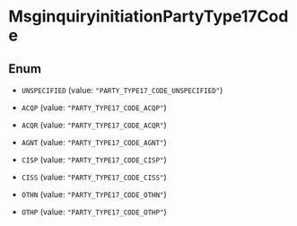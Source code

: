 

# MsginquiryinitiationPartyType17Code

## Enum


* `UNSPECIFIED` (value: `"PARTY_TYPE17_CODE_UNSPECIFIED"`)

* `ACQP` (value: `"PARTY_TYPE17_CODE_ACQP"`)

* `ACQR` (value: `"PARTY_TYPE17_CODE_ACQR"`)

* `AGNT` (value: `"PARTY_TYPE17_CODE_AGNT"`)

* `CISP` (value: `"PARTY_TYPE17_CODE_CISP"`)

* `CISS` (value: `"PARTY_TYPE17_CODE_CISS"`)

* `OTHN` (value: `"PARTY_TYPE17_CODE_OTHN"`)

* `OTHP` (value: `"PARTY_TYPE17_CODE_OTHP"`)



